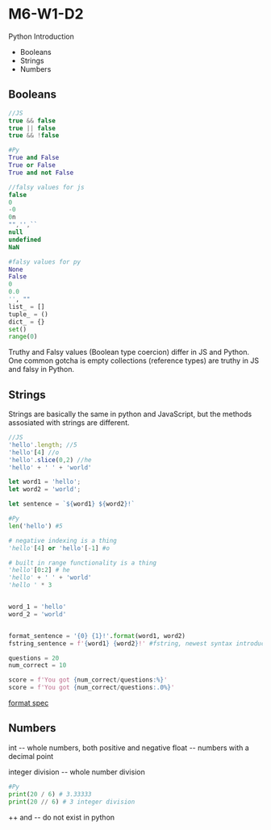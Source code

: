 # M6-W1-D2

Python Introduction

- Booleans
- Strings
- Numbers

## Booleans

```js
//JS
true && false
true || false
true && !false
```

```py
#Py
True and False
True or False
True and not False
```
```js
//falsy values for js
false
0
-0
0n
"",'',``
null
undefined
NaN
```

```py
#falsy values for py
None
False
0
0.0
'', ""
list_ = []
tuple_ = ()
dict_ = {}
set()
range(0)
```

Truthy and Falsy values (Boolean type coercion) differ in JS and Python. One common gotcha is empty
collections (reference types) are truthy in JS and falsy in Python.

## Strings

Strings are basically the same in python and JavaScript, but the methods
assosiated with strings are different.

```js
//JS
'hello'.length; //5
'hello'[4] //o
'hello'.slice(0,2) //he
'hello' + ' ' + 'world'

let word1 = 'hello';
let word2 = 'world';

let sentence = `${word1} ${word2}!`

```

```py
#Py
len('hello') #5

# negative indexing is a thing
'hello'[4] or 'hello'[-1] #o

# built in range functionality is a thing
'hello'[0:2] # he
'hello' + ' ' + 'world'
'hello ' * 3


word_1 = 'hello'
word_2 = 'world'


format_sentence = '{0} {1}!'.format(word1, word2)
fstring_sentence = f'{word1} {word2}!' #fstring, newest syntax introduced in python 3.6

questions = 20
num_correct = 10

score = f'You got {num_correct/questions:%}'
score = f'You got {num_correct/questions:.0%}'
```

[format spec](https://docs.python.org/3/library/string.html#formatspec)

## Numbers

int  -- whole numbers, both positive and negative
float -- numbers with a decimal point

integer division -- whole number division

```py
#Py
print(20 / 6) # 3.33333
print(20 // 6) # 3 integer division

```

++ and -- do not exist in python
